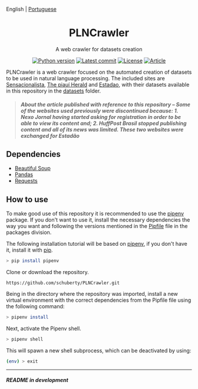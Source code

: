 English | [Portuguese](./README.pt-BR.md)

<h1 align="center">PLNCrawler</h1>

<div align="center">

A web crawler for datasets creation

[![Python version][python-src]][python-href]
[![Latest commit][commit-src]][commit-href]
[![License][license-src]][license-href]
[![Article][article-src]][article-href]

</div>

PLNCrawler is a web crawler focused on the automated creation of datasets to be used in natural language processing. The included sites are [Sensacionalista](https://www.sensacionalista.com.br/pais/), [The piauí Herald](https://piaui.folha.uol.com.br/herald/) and [Estadao](https://politica.estadao.com.br/ultimas), with their datasets available in this repository in the [datasets](datasets/) folder.

> ##### About the article published with reference to this repository – Some of the websites used previously were discontinued because: 1. Nexo Jornal having started asking for registration in order to be able to view its content and; 2. HuffPost Brasil stopped publishing content and all of its news was limited. These two websites were exchanged for Estadão #####

## Dependencies ##

- [Beautiful Soup](https://www.crummy.com/software/BeautifulSoup/)
- [Pandas](https://pandas.pydata.org/)
- [Requests](https://requests.readthedocs.io/en/master/)

## How to use ##

To make good use of this repository it is recommended to use the [pipenv](https://pypi.org/project/pipenv/) package. If you don't want to use it, install the necessary dependencies the way you want and following the versions mentioned in the [Pipfile](Pipfile) file in the packages division.

The following installation tutorial will be based on [pipenv](https://pypi.org/project/pipenv/), if you don't have it, install it with [pip](https://pip.pypa.io/en/stable/installing/).

```sh
> pip install pipenv
```

Clone or download the repository.

```url
https://github.com/schuberty/PLNCrawler.git
```

Being in the directory where the repository was imported, install a new virtual environment with the correct dependencies from the Pipfile file using the following command:

```sh
> pipenv install
```

Next, activate the Pipenv shell.

```sh
> pipenv shell
```

This will spawn a new shell subprocess, which can be deactivated by using:

```sh
(env) > exit
```

---
###### **README in development**

[python-src]: https://img.shields.io/badge/python-3.9-green.svg
[python-href]: https://www.python.org/downloads/release/python-390/
[commit-src]: https://badgen.net/github/last-commit/schuberty/PLNCrawler?color=yellow
[commit-href]: https://github.com/schuberty/PLNCrawler
[license-src]: https://badgen.net/github/license/schuberty/PLNCrawler?color=orange
[license-href]: LICENSE.md
[article-src]: https://badgen.net/badge/article/ENIAC/red
[article-href]: https://sol.sbc.org.br/index.php/eniac/article/view/12172
